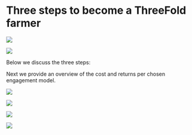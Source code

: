 # Three steps to become a ThreeFold farmer

![](farmers_defined.png)

![](steps.png)

Below we discuss the three steps:

Next we provide an overview of the cost and returns per chosen engagement model.




![](step1.png)




![](step2.png)




![](step3.png)




![](cost_and_return.png)